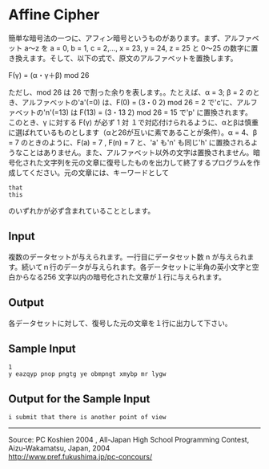 # Affine Cipher

簡単な暗号法の一つに、アフィン暗号というものがあります。まず、アルファベット a〜z を a = 0, b = 1, c = 2,..., x = 23, y = 24, z = 25 と 0〜25 の数字に置き換えます。そして、以下の式で、原文のアルファベットを置換します。

F(γ) = (α・γ＋β) mod 26

ただし、mod 26 は 26 で割った余りを表します。。たとえば、α = 3; β = 2 のとき、アルファベットの'a'(=0) は、F(0) = (3・0 2) mod 26 = 2 で'c'に、アルファベットの'n'(=13) は F(13) = (3・13 2) mod 26 = 15 で'p' に置換されます。 このとき、γ に対する F(γ) が必ず 1 対 １で対応付けられるように、αとβは慎重に選ばれているものとします（αと26が互いに素であることが条件）。α = 4、β = 7 のときのように、F(a) = 7 , F(n) = 7 と、'a' も'n' も同じ'h' に置換されるようなことはありません。また、アルファベット以外の文字は置換されません。暗号化された文字列を元の文章に復号したものを出力して終了するプログラムを作成してください。元の文章には、キーワードとして

    that
    this

のいずれかが必ず含まれていることとします。

## Input

複数のデータセットが与えられます。一行目にデータセット数 n が与えられます。続いてｎ行のデータが与えられます。各データセットに半角の英小文字と空白からなる256 文字以内の暗号化された文章が１行に与えられます。

## Output

各データセットに対して、復号した元の文章を１行に出力して下さい。

## Sample Input

    1
    y eazqyp pnop pngtg ye obmpngt xmybp mr lygw

## Output for the Sample Input

    i submit that there is another point of view

* * *

Source: PC Koshien 2004 , All-Japan High School Programming Contest, Aizu-Wakamatsu, Japan, 2004   
<http://www.pref.fukushima.jp/pc-concours/>